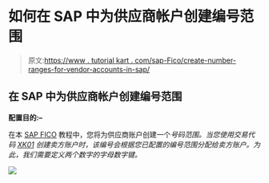 # 如何在 SAP 中为供应商帐户创建编号范围

> 原文:[https://www . tutorial kart . com/sap-Fico/create-number-ranges-for-vendor-accounts-in-sap/](https://www.tutorialkart.com/sap-fico/create-number-ranges-for-vendor-accounts-in-sap/)

## 在 SAP 中为供应商帐户创建编号范围

**配置目的:–**

在本 [SAP FICO](https://www.tutorialkart.com/sap-fico/sap-fico-tutorial/) 教程中，您将为供应商账户创建一个*号码范围。当您使用交易代码 [XK01](https://www.tutorialkart.com/sap-tcode/?search=XK01) 创建卖方账户时，该编号会根据您已配置的编号范围分配给卖方账户。为此，我们需要定义两个数字的字母数字键。*

[![](../Images/925da31b32d6bc3827932f6c8afb11bb.png)](https://www.tutorialkart.com/)